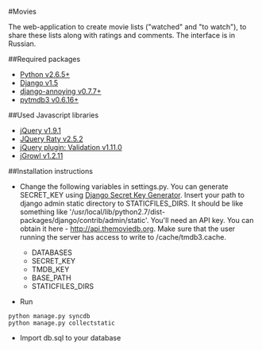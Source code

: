 #Movies

The web-application to create movie lists ("watched" and "to watch"), to share these lists along with ratings and comments. The interface is in Russian.

##Required packages

* [Python v2.6.5+](http://www.python.org)
* [Django v1.5](http://djangoproject.com)
* [django-annoying v0.7.7+](https://github.com/skorokithakis/django-annoying)
* [pytmdb3 v0.6.16+](https://github.com/wagnerrp/pytmdb3)

##Used Javascript libraries
* [jQuery v1.9.1](http://jquery.com/)
* [JQuery Raty v2.5.2](http://wbotelhos.com/raty/)
* [jQuery plugin: Validation v1.11.0](http://bassistance.de/jquery-plugins/jquery-plugin-validation/)
* [jGrowl v1.2.11]( https://github.com/stanlemon/jGrowl)

##Installation instructions

* Change the following variables in settings.py. You can generate SECRET_KEY using [Django Secret Key Generator](http://www.miniwebtool.com/django-secret-key-generator/). Insert your path to django admin static directory to STATICFILES_DIRS. It should be like something like '/usr/local/lib/python2.7/dist-packages/django/contrib/admin/static'. You'll need an API key. You can obtain it here - http://api.themoviedb.org. Make sure that the user running the server has access to write to /cache/tmdb3.cache.
    * DATABASES
    * SECRET_KEY
    * TMDB_KEY
    * BASE_PATH
    * STATICFILES_DIRS

* Run
```
python manage.py syncdb
python manage.py collectstatic
```

* Import db.sql to your database